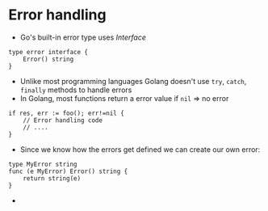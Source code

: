 # Error handling

- Go's built-in error type uses _Interface_

```golang
type error interface {
	Error() string
}
```

- Unlike most programming languages Golang doesn't use `try`, `catch`, `finally` methods to handle errors
- In Golang, most functions return a error value if `nil` => no error

```golang
if res, err := foo(); err!=nil {
	// Error handling code
	// ....
}
```

- Since we know how the errors get defined we can create our own error:

```golang
type MyError string
func (e MyError) Error() string {
	return string(e)
}
```

- 